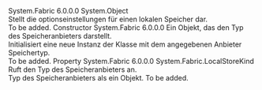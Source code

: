 <Type Name="LocalStoreSettings" FullName="System.Fabric.LocalStoreSettings">
  <TypeSignature Language="C#" Value="public abstract class LocalStoreSettings" />
  <TypeSignature Language="ILAsm" Value=".class public auto ansi abstract beforefieldinit LocalStoreSettings extends System.Object" />
  <TypeSignature Language="DocId" Value="T:System.Fabric.LocalStoreSettings" />
  <TypeSignature Language="VB.NET" Value="Public MustInherit Class LocalStoreSettings" />
  <TypeSignature Language="F#" Value="type LocalStoreSettings = class" />
  <AssemblyInfo>
    <AssemblyName>System.Fabric</AssemblyName>
    <AssemblyVersion>6.0.0.0</AssemblyVersion>
  </AssemblyInfo>
  <Base>
    <BaseTypeName>System.Object</BaseTypeName>
  </Base>
  <Interfaces />
  <Docs>
    <summary>
      <para>Stellt die optionseinstellungen für einen lokalen Speicher dar.</para>
    </summary>
    <remarks>To be added.</remarks>
  </Docs>
  <Members>
    <Member MemberName=".ctor">
      <MemberSignature Language="C#" Value="protected LocalStoreSettings (System.Fabric.LocalStoreKind storeKind);" />
      <MemberSignature Language="ILAsm" Value=".method familyhidebysig specialname rtspecialname instance void .ctor(valuetype System.Fabric.LocalStoreKind storeKind) cil managed" />
      <MemberSignature Language="DocId" Value="M:System.Fabric.LocalStoreSettings.#ctor(System.Fabric.LocalStoreKind)" />
      <MemberSignature Language="VB.NET" Value="Protected Sub New (storeKind As LocalStoreKind)" />
      <MemberSignature Language="F#" Value="new System.Fabric.LocalStoreSettings : System.Fabric.LocalStoreKind -&gt; System.Fabric.LocalStoreSettings" Usage="new System.Fabric.LocalStoreSettings storeKind" />
      <MemberType>Constructor</MemberType>
      <AssemblyInfo>
        <AssemblyName>System.Fabric</AssemblyName>
        <AssemblyVersion>6.0.0.0</AssemblyVersion>
      </AssemblyInfo>
      <Parameters>
        <Parameter Name="storeKind" Type="System.Fabric.LocalStoreKind" />
      </Parameters>
      <Docs>
        <param name="storeKind">
          <para>Ein <see cref="T:System.Fabric.LocalStoreKind" /> Objekt, das den Typ des Speicheranbieters darstellt.</para>
        </param>
        <summary>
          <para>Initialisiert eine neue Instanz der Klasse mit dem angegebenen Anbieter Speichertyp.</para>
        </summary>
        <remarks>To be added.</remarks>
      </Docs>
    </Member>
    <Member MemberName="StoreKind">
      <MemberSignature Language="C#" Value="public System.Fabric.LocalStoreKind StoreKind { get; }" />
      <MemberSignature Language="ILAsm" Value=".property instance valuetype System.Fabric.LocalStoreKind StoreKind" />
      <MemberSignature Language="DocId" Value="P:System.Fabric.LocalStoreSettings.StoreKind" />
      <MemberSignature Language="VB.NET" Value="Public ReadOnly Property StoreKind As LocalStoreKind" />
      <MemberSignature Language="F#" Value="member this.StoreKind : System.Fabric.LocalStoreKind" Usage="System.Fabric.LocalStoreSettings.StoreKind" />
      <MemberType>Property</MemberType>
      <AssemblyInfo>
        <AssemblyName>System.Fabric</AssemblyName>
        <AssemblyVersion>6.0.0.0</AssemblyVersion>
      </AssemblyInfo>
      <ReturnValue>
        <ReturnType>System.Fabric.LocalStoreKind</ReturnType>
      </ReturnValue>
      <Docs>
        <summary>
          <para>Ruft den Typ des Speicheranbieters an.</para>
        </summary>
        <value>
          <para>Typ des Speicheranbieters als ein <see cref="T:System.Fabric.LocalStoreKind" /> Objekt.</para>
        </value>
        <remarks>To be added.</remarks>
      </Docs>
    </Member>
  </Members>
</Type>